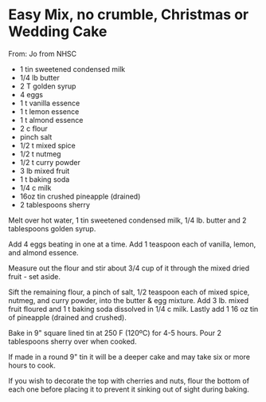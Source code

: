 # Easy Mix, no crumble,  Christmas or Wedding Cake
From: Jo from NHSC

* 1 tin sweetened condensed milk
* 1/4 lb butter
* 2 T golden syrup
* 4 eggs
* 1 t vanilla essence
* 1 t lemon essence
* 1 t almond essence
* 2 c flour
* pinch salt
* 1/2 t mixed spice
* 1/2 t nutmeg
* 1/2 t curry powder
* 3 lb mixed fruit
* 1 t baking soda
* 1/4 c milk
* 16oz tin crushed pineapple (drained)
* 2 tablespoons sherry

Melt over hot water, 1 tin sweetened condensed milk, 1/4 lb. butter and 2 tablespoons golden syrup.  

Add 4 eggs beating in one at a time.  Add 1 teaspoon each of vanilla, lemon, and almond essence.   

Measure out the flour and stir about 3/4 cup of it through the mixed dried fruit - set aside.

Sift the remaining flour, a pinch of salt, 1/2 teaspoon each of mixed spice, nutmeg, and curry powder, into the butter & egg mixture.  Add 3 lb. mixed fruit floured and 1 t baking soda dissolved in 1/4 c milk.  Lastly add 1 16 oz tin of pineapple (drained and crushed).

Bake in 9" square lined tin at 250 F (120ºC) for 4-5 hours.  Pour 2 tablespoons sherry over when cooked.

If made in a round 9" tin it will be a deeper cake and may take six or more hours to cook.

If you wish to decorate the top with cherries and nuts, flour the bottom of each one before placing it to prevent it sinking out of sight during baking.

